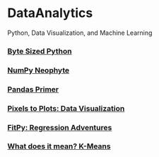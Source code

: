 # DataAnalytics
Python, Data Visualization, and Machine Learning
### [Byte Sized Python](https://github.com/DHowardTech/DataAnalytics/tree/main/ByteSizedPython)
### [NumPy Neophyte](https://github.com/DHowardTech/DataAnalytics/tree/main/NumPy_Neophyte)
### [Pandas Primer](https://github.com/DHowardTech/DataAnalytics/tree/main/Pandas_Primer)
### [Pixels to Plots: Data Visualization](https://github.com/DHowardTech/DataAnalytics/tree/main/Pixels_to_Plots-Data_Visualization)
### [FitPy: Regression Adventures](https://github.com/DHowardTech/DataAnalytics/tree/c094abcb09ab63d1645adf1cba9d6c63487e1c8c/FitPy_Pythonic_Regression_Adventures)
### [What does it mean? K-Means](https://github.com/DHowardTech/DataAnalytics/tree/main/K-Means)
